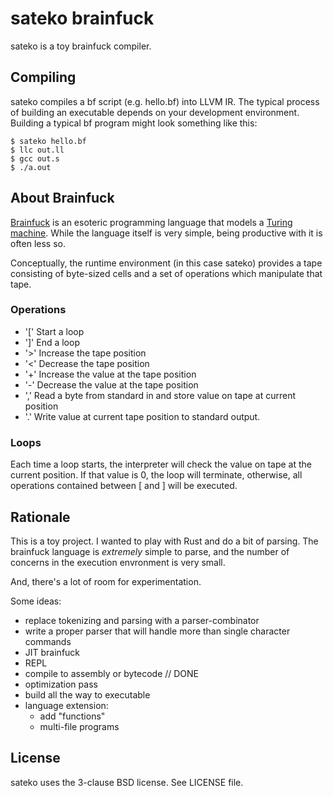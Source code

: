 # sateko brainfuck

sateko is a toy brainfuck compiler.

## Compiling

sateko compiles a bf script (e.g. hello.bf) into LLVM IR. The typical process of building an executable
depends on your development environment. Building a typical bf program might look something like this:

    $ sateko hello.bf
    $ llc out.ll
    $ gcc out.s
    $ ./a.out

## About Brainfuck

[Brainfuck][Brainfuck] is an esoteric programming language that models a [Turing machine][Turing machine].
While the language itself is very simple, being productive with it is often less so.

Conceptually, the runtime environment (in this case sateko) provides a tape consisting of
byte-sized cells and a set of operations which manipulate that tape.

### Operations

 * '[' Start a loop
 * ']' End a loop
 * '>' Increase the tape position
 * '<' Decrease the tape position
 * '+' Increase the value at the tape position
 * '-' Decrease the value at the tape position
 * ',' Read a byte from standard in and store value on tape at current position
 * '.' Write value at current tape position to standard output.

### Loops

Each time a loop starts, the interpreter will check the value on tape at the current
position. If that value is 0, the loop will terminate, otherwise, all operations contained
between \[ and \] will be executed.

## Rationale

This is a toy project. I wanted to play with Rust and do a bit of parsing. The brainfuck language is *extremely* simple to
parse, and the number of concerns in the execution envronment is very small.

And, there's a lot of room for experimentation.

Some ideas:
 * replace tokenizing and parsing with a parser-combinator
 * write a proper parser that will handle more than single character commands
 * JIT brainfuck
 * REPL
 * compile to assembly or bytecode   // DONE
 * optimization pass
 * build all the way to executable
 * language extension:
   * add "functions"
   * multi-file programs

## License

sateko uses the 3-clause BSD license. See LICENSE file.


[Brainfuck]: http://www.muppetlabs.com/~breadbox/bf/
[Turing machine]: http://mathworld.wolfram.com/TuringMachine.html
